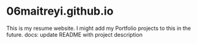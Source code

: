 # 06maitreyi.github.io
This is my resume website. I might add my Portfolio projects to this in the future.
docs: update README with project description
